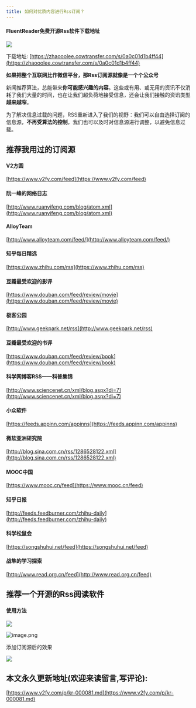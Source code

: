 ```yaml
---
title: 如何对优质内容进行Rss订阅？
---
```




#### FluentReader免费开源Rss软件下载地址

![](https://www.v2fy.com/asset/0i/jikemiji/jikemiji-md/kr-000081.assets/1240-20200720162929163.png)


下载地址: [https://zhaooolee.cowtransfer.com/s/0a0c01d1b4ff44](https://zhaooolee.cowtransfer.com/s/0a0c01d1b4ff44)



**如果把整个互联网比作微信平台，那Rss订阅源就像是一个个公众号**

新闻推荐算法，总能带来**你可能感兴趣的内容**。这些或有用、或无用的资讯不仅消耗了我们大量的时间，也在让我们超负荷地接受信息，还会让我们接触的资讯类型**越来越窄**。

为了解决信息过载的问题，RSS重新进入了我们的视野：我们可以自由选择订阅的信息源，**不再受算法的控制**，我们也可以及时对信息源进行调整，以避免信息过载。



## 推荐我用过的订阅源

#### V2方圆

[https://www.v2fy.com/feed](https://www.v2fy.com/feed)
    

#### 阮一峰的网络日志

[http://www.ruanyifeng.com/blog/atom.xml](http://www.ruanyifeng.com/blog/atom.xml)
    

#### AlloyTeam

[http://www.alloyteam.com/feed/](http://www.alloyteam.com/feed/)
    

#### 知乎每日精选

[https://www.zhihu.com/rss](https://www.zhihu.com/rss)

#### 豆瓣最受欢迎的影评

[https://www.douban.com/feed/review/movie](https://www.douban.com/feed/review/movie)
    
    

#### 极客公园

[http://www.geekpark.net/rss](http://www.geekpark.net/rss)


#### 豆瓣最受欢迎的书评

[https://www.douban.com/feed/review/book](https://www.douban.com/feed/review/book)
    
    

#### 科学网博客RSS——科普集锦

[http://www.sciencenet.cn/xml/blog.aspx?di=7](http://www.sciencenet.cn/xml/blog.aspx?di=7)
    
    

#### 小众软件

[https://feeds.appinn.com/appinns](https://feeds.appinn.com/appinns)
    

#### 微软亚洲研究院

[http://blog.sina.com.cn/rss/1286528122.xml](http://blog.sina.com.cn/rss/1286528122.xml)
    

#### MOOC中国

[https://www.mooc.cn/feed](https://www.mooc.cn/feed)

#### 知乎日报

[http://feeds.feedburner.com/zhihu-daily](http://feeds.feedburner.com/zhihu-daily)

#### 科学松鼠会

[https://songshuhui.net/feed](https://songshuhui.net/feed)
    

#### 战隼的学习探索

[http://www.read.org.cn/feed](http://www.read.org.cn/feed)

## 推荐一个开源的Rss阅读软件

#### 使用方法

![](https://www.v2fy.com/asset/0i/jikemiji/jikemiji-md/kr-000081.assets/1240.png)

![image.png](https://www.v2fy.com/asset/0i/jikemiji/jikemiji-md/kr-000081.assets/1240-20200720162929184.png)

添加订阅源后的效果



![](https://www.v2fy.com/asset/0i/jikemiji/jikemiji-md/kr-000081.assets/strip.gif)





## 本文永久更新地址(欢迎来读留言,写评论):

[https://www.v2fy.com/p/kr-000081.md](https://www.v2fy.com/p/kr-000081.md)
